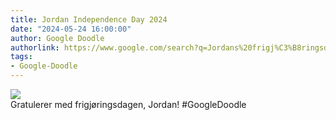 ```yaml
---
title: Jordan Independence Day 2024
date: "2024-05-24 16:00:00"
author: Google Doodle
authorlink: https://www.google.com/search?q=Jordans%20frigj%C3%B8ringsdag
tags:
- Google-Doodle
---
```

<img src="https://www.google.com/logos/doodles/2024/jordan-independence-day-2024-6753651837110224.2-law.gif" referrerpolicy="no-referrer"><br>Gratulerer med frigjøringsdagen, Jordan! #GoogleDoodle